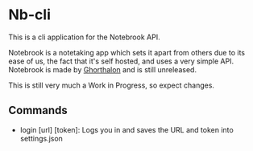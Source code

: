 # Nb-cli

This is a cli application for the Notebrook API.

Notebrook is a notetaking app which sets it apart from others due to its ease of us, the fact that it's self hosted, and uses a very simple API. Notebrook is made by [Ghorthalon](https://github.com/Ghorthalon?tab=repositories) and is still unreleased.

This is still very much a Work in Progress, so expect changes.

## Commands

- login [url] [token]: Logs you in and saves the URL and token into settings.json
